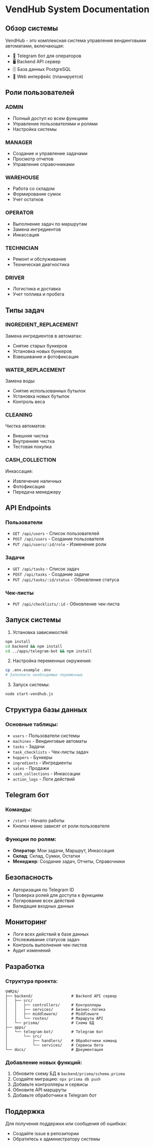 # VendHub System Documentation

## Обзор системы

VendHub - это комплексная система управления вендинговыми автоматами, включающая:

- 🤖 Telegram бот для операторов
- 🖥️ Backend API сервер
- 🗄️ База данных PostgreSQL
- 📱 Web интерфейс (планируется)

## Роли пользователей

### ADMIN
- Полный доступ ко всем функциям
- Управление пользователями и ролями
- Настройка системы

### MANAGER
- Создание и управление задачами
- Просмотр отчетов
- Управление справочниками

### WAREHOUSE
- Работа со складом
- Формирование сумок
- Учет остатков

### OPERATOR
- Выполнение задач по маршрутам
- Замена ингредиентов
- Инкассация

### TECHNICIAN
- Ремонт и обслуживание
- Техническая диагностика

### DRIVER
- Логистика и доставка
- Учет топлива и пробега

## Типы задач

### INGREDIENT_REPLACEMENT
Замена ингредиентов в автоматах:
- Снятие старых бункеров
- Установка новых бункеров
- Взвешивание и фотофиксация

### WATER_REPLACEMENT
Замена воды:
- Снятие использованных бутылок
- Установка новых бутылок
- Контроль веса

### CLEANING
Чистка автоматов:
- Внешняя чистка
- Внутренняя чистка
- Тестовая покупка

### CASH_COLLECTION
Инкассация:
- Извлечение наличных
- Фотофиксация
- Передача менеджеру

## API Endpoints

### Пользователи
- `GET /api/users` - Список пользователей
- `POST /api/users` - Создание пользователя
- `PUT /api/users/:id/role` - Изменение роли

### Задачи
- `GET /api/tasks` - Список задач
- `POST /api/tasks` - Создание задачи
- `PUT /api/tasks/:id/status` - Обновление статуса

### Чек-листы
- `PUT /api/checklists/:id` - Обновление чек-листа

## Запуск системы

1. Установка зависимостей:
```bash
npm install
cd backend && npm install
cd ../apps/telegram-bot && npm install
```

2. Настройка переменных окружения:
```bash
cp .env.example .env
# Заполните необходимые переменные
```

3. Запуск системы:
```bash
node start-vendhub.js
```

## Структура базы данных

### Основные таблицы:
- `users` - Пользователи системы
- `machines` - Вендинговые автоматы
- `tasks` - Задачи
- `task_checklists` - Чек-листы задач
- `hoppers` - Бункеры
- `ingredients` - Ингредиенты
- `sales` - Продажи
- `cash_collections` - Инкассации
- `action_logs` - Логи действий

## Telegram бот

### Команды:
- `/start` - Начало работы
- Кнопки меню зависят от роли пользователя

### Функции по ролям:
- **Оператор**: Мои задачи, Маршрут, Инкассация
- **Склад**: Склад, Сумки, Остатки
- **Менеджер**: Создание задач, Отчеты, Справочники

## Безопасность

- Авторизация по Telegram ID
- Проверка ролей для доступа к функциям
- Логирование всех действий
- Валидация входных данных

## Мониторинг

- Логи всех действий в базе данных
- Отслеживание статусов задач
- Контроль выполнения чек-листов
- Аудит изменений

## Разработка

### Структура проекта:
```
VHM24/
├── backend/                 # Backend API сервер
│   ├── src/
│   │   ├── controllers/     # Контроллеры
│   │   ├── services/        # Бизнес-логика
│   │   ├── middleware/      # Middleware
│   │   └── routes/          # Маршруты API
│   └── prisma/              # Схема БД
├── apps/
│   └── telegram-bot/        # Telegram бот
│       └── src/
│           ├── handlers/    # Обработчики команд
│           └── services/    # Сервисы бота
└── docs/                    # Документация
```

### Добавление новых функций:
1. Обновите схему БД в `backend/prisma/schema.prisma`
2. Создайте миграцию: `npx prisma db push`
3. Добавьте контроллеры и сервисы
4. Обновите API маршруты
5. Добавьте обработчики в Telegram бот

## Поддержка

Для получения поддержки или сообщения об ошибках:
- Создайте issue в репозитории
- Обратитесь к администратору системы